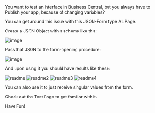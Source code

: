 You want to test an interface in Business Central, but you always have to Publish your app, because of changing variables?

You can get around this issue with this JSON-Form type AL Page.

Create a JSON Object with a scheme like this:

![image](https://github.com/pandorafromtheothers/JSON-Form-Page-for-Business-Central-AL/assets/115832798/34dda0a7-0338-4a72-9712-d243010d5d15)

Pass that JSON to the form-opening procedure:

![image](https://github.com/pandorafromtheothers/JSON-Form-Page-for-Business-Central-AL/assets/115832798/bab29ce5-1f46-4383-9742-707d40e096db)

And upon using it you should have results like these:

![readme](https://github.com/pandorafromtheothers/JSON-Form-Page-for-Business-Central-AL/assets/115832798/ec65a95a-3716-4d56-a902-e941899eb533)
![readme2](https://github.com/pandorafromtheothers/JSON-Form-Page-for-Business-Central-AL/assets/115832798/b7fa5ba2-43b6-4c38-8fc4-2a2df80bfb76)
![readme3](https://github.com/pandorafromtheothers/JSON-Form-Page-for-Business-Central-AL/assets/115832798/a0b9e3c2-363c-4107-8443-3c6b0e1c8145)
![readme4](https://github.com/pandorafromtheothers/JSON-Form-Page-for-Business-Central-AL/assets/115832798/53106d5a-c2cb-4e31-bbec-a2fc7edd7c4e)

You can also use it to just receive singular values from the form.

Check out the Test Page to get familiar with it.

Have Fun!
